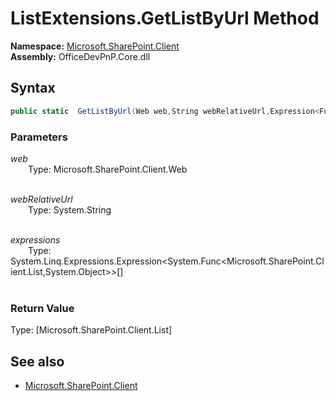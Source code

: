 # ListExtensions.GetListByUrl Method  
**Namespace:** [Microsoft.SharePoint.Client](Microsoft.SharePoint.Client.md)  
**Assembly:** OfficeDevPnP.Core.dll  
## Syntax
```C#
public static  GetListByUrl(Web web,String webRelativeUrl,Expression<Func<List, Object>>[] expressions)
```
### Parameters
*web*  
&emsp;&emsp;Type: Microsoft.SharePoint.Client.Web  
&emsp;&emsp;  
  
*webRelativeUrl*  
&emsp;&emsp;Type: System.String  
&emsp;&emsp;  
  
*expressions*  
&emsp;&emsp;Type: System.Linq.Expressions.Expression<System.Func<Microsoft.SharePoint.Client.List,System.Object>>[]  
&emsp;&emsp;  
  
### Return Value
Type: [Microsoft.SharePoint.Client.List]  

## See also
- [Microsoft.SharePoint.Client](Microsoft.SharePoint.Client.md)
